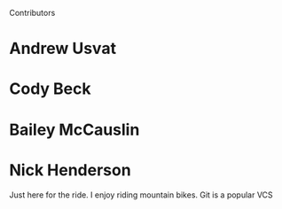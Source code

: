 Contributors



# Andrew Usvat
# Cody Beck
# Bailey McCauslin
# Nick Henderson
Just here for the ride. I enjoy riding mountain bikes. Git is a popular VCS

